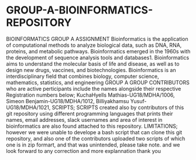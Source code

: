 # GROUP-A-BIOINFORMATICS-REPOSITORY
BIOINFORMATICS GROUP A ASSIGNMENT
Bioinformatics is the application of computational methods to analyze biological data, such as DNA, RNA, proteins, and metabolic pathways. Bioinformatics emerged in the 1960s with the development of sequence analysis tools and databases1. Bioinformatics aims to understand the molecular basis of life and disease, as well as to design new drugs, vaccines, and biotechnologies. Bioinformatics is an interdisciplinary field that combines biology, computer science, mathematics, statistics, and engineering
GROUP A
GROUP CONTRIBUTORS who are active perticipants include the names alongside their respective Registration numbers below;
KuchaHyells Mathias-UG18/MDHA/1006,
Simeon Benjamin-UG18/MDHA/1012,
Billiyakhamsu Yusuf-UG18/MDHA/1021,
SCRIPTS;
SCRIPTS created also by contributors of this git repository using different programming languages that prints their names, email addresses, slack usernames and area of interest in bioinformatics are also found attached to this repository.
LIMITATIONS; however we were unable to develope a bash script that can clone this git repository, and also one of the contributors uploaded two scripts of which one is in zip formart, and that was unintended, please take note.
and we look forward to any correction and more explannation
thank you

